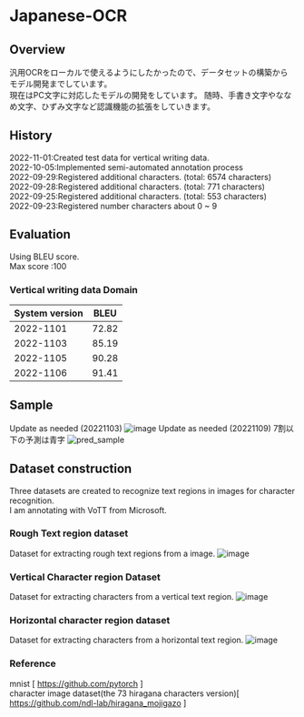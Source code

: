 # Japanese-OCR
## Overview
汎用OCRをローカルで使えるようにしたかったので、データセットの構築からモデル開発までしています。\
現在はPC文字に対応したモデルの開発をしています。
随時、手書き文字やななめ文字、ひずみ文字など認識機能の拡張をしていきます。

## History

2022-11-01:Created test data for vertical writing data.\
2022-10-05:Implemented semi-automated annotation process\
2022-09-29:Registered additional characters. (total: 6574 characters) \
2022-09-28:Registered additional characters. (total:  771 characters) \
2022-09-25:Registered additional characters. (total:  553 characters)  \
2022-09-23:Registered number characters about 0 ~ 9 
## Evaluation
Using BLEU score.\
Max score :100
### Vertical writing data Domain

|  System version  |  BLEU  |
| ---- | ---- |
|  2022-1101  |  72.82  |
|  2022-1103  |  85.19  |
|  2022-1105  |  90.28 |
|  2022-1106  |  91.41 |


## Sample
Update as needed (20221103)
![image](https://user-images.githubusercontent.com/55880071/199670812-251bec1d-07a3-48f4-86be-ba7134e3ce49.png)
Update as needed (20221109)
7割以下の予測は青字
![pred_sample](https://user-images.githubusercontent.com/55880071/200763901-ab613c40-bd1d-4114-8fda-93077bf35831.png)






## Dataset construction
Three datasets are created to recognize text regions in images for character recognition.\
I am annotating with VoTT from Microsoft.
### Rough Text region dataset
Dataset for extracting rough text regions from a image.
![image](https://user-images.githubusercontent.com/55880071/195835235-32815e60-ff99-4bc1-abb4-2458a03c671a.png)

### Vertical Character region Dataset
Dataset for extracting characters from a vertical text region.
![image](https://user-images.githubusercontent.com/55880071/195835827-004346dc-a47a-4436-8ec9-d727c9d21803.png)
### Horizontal character region dataset
Dataset for extracting characters from a horizontal text region.
![image](https://user-images.githubusercontent.com/55880071/195836042-17f3563c-1128-4e32-9579-dabfa62b5026.png)


### Reference
mnist [ https://github.com/pytorch ]\
character image dataset(the 73 hiragana characters version)[ https://github.com/ndl-lab/hiragana_mojigazo ]
